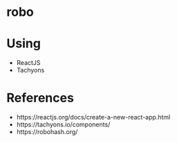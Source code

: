 # robo

# Using
<ul>
  <li>ReactJS</li>
  <li>Tachyons</li>
</ul>

# References
<ul>
  <li>https://reactjs.org/docs/create-a-new-react-app.html</li>
  <li>https://tachyons.io/components/</li>
  <li>https://robohash.org/</li>
</ul>
